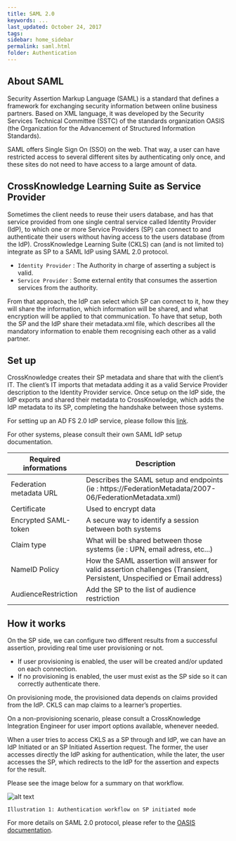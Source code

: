 ```yaml
---
title: SAML 2.0
keywords: ...
last_updated: October 24, 2017
tags:
sidebar: home_sidebar
permalink: saml.html
folder: Authentication
---
```


## About SAML


Security Assertion Markup Language (SAML) is a standard that defines a framework for exchanging security information between online business partners.
Based on XML language, it was developed by the Security Services Technical Committee (SSTC) of the standards organization OASIS (the Organization for the Advancement of Structured Information Standards).

SAML offers Single Sign On (SSO) on the web.
That way, a user can have restricted access to  several different sites by authenticating only once, and these sites do not need to have access to a large amount of data.


## CrossKnowledge Learning Suite as Service Provider

Sometimes the client needs to reuse their users database, and has that service provided from one single central service called Identity Provider (IdP), to which one or more Service Providers (SP) can connect to and authenticate their users without having access to the users database (from the IdP).
CrossKnowledge Learning Suite (CKLS) can (and is not limited to) integrate as SP to a SAML IdP using SAML 2.0 protocol.


* `Identity Provider` : The Authority in charge of asserting a subject is valid.
* `Service Provider` :  Some external entity that consumes the assertion services from the authority.

From that approach, the IdP can select which SP can connect to it, how they will share the information, which information will be shared, and what encryption will be applied to that communication.
To have that setup, both the SP and the IdP share their metadata.xml file, which describes all the mandatory information to enable them recognising each other as a valid partner.


## Set up

CrossKnowledge creates their SP metadata and share that with the client’s IT. 
The client’s IT imports that metadata adding it as a valid Service Provider description to the Identity Provider service.
Once setup on the IdP side, the IdP exports and shared their metadata to CrossKnowledge, which adds the IdP metadata to its SP, completing the handshake between those systems.

For setting up an AD FS 2.0 IdP service, please follow this [link](http://developers.crossknowledge.com/adfs.html).

For other systems, please consult their own SAML IdP setup documentation.

Required informations | Description
--- | ---
Federation metadata URL | Describes the SAML setup and endpoints (ie : https://FederationMetadata/2007-06/FederationMetadata.xml)
Certificate | Used to encrypt data
Encrypted SAML-token | A secure way to identify a session between both systems
Claim type | What will be shared between those systems (ie : UPN, email adress, etc...)
NameID Policy | How the SAML assertion will answer for valid assertion challenges (Transient, Persistent, Unspecified or Email address)
AudienceRestriction | Add the SP to the list of audience restriction

## How it works

On the SP side, we can configure two different results from a successful assertion, providing real time user provisioning or not. 
* If user provisioning is enabled, the user will be created and/or updated on each connection. 
* If no provisioning is enabled, the user must exist as the SP side so it can correctly authenticate there.

On provisioning mode, the provisioned data depends on claims provided from the IdP. CKLS can map claims to a learner’s properties.

On a non-provisioning scenario, please consult a CrossKnowledge Integration Engineer for user import options available, whenever needed.

When a user tries to access CKLS as a SP through and IdP, we can have an IdP Initiated or an SP Initiated Assertion request. 
The former, the user accesses directly the IdP asking for authentication, while the later, the user accesses the SP, which redirects to the IdP for the assertion and expects for the result. 

Please see the image below for a summary on that workflow.

![alt text](http://developers.crossknowledge.com/images/SAMLworkflow.png)

`Illustration 1: Authentication workflow on SP initiated mode`

For more details on SAML 2.0 protocol, please refer to the [OASIS documentation](http://docs.oasis-open.org/security/saml/Post2.0/sstc-saml-tech-overview-2.0.html).
